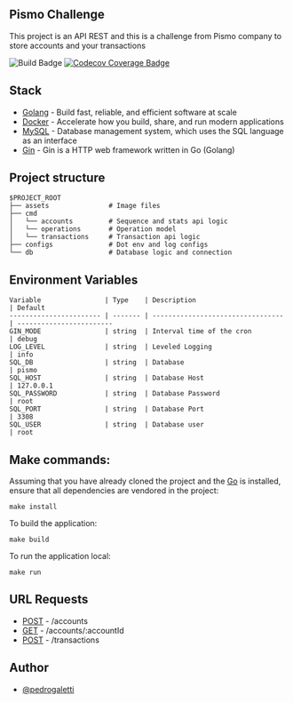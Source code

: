 ## Pismo Challenge

This project is an API REST and this is a challenge from Pismo company to store accounts and your transactions

![Build Badge](https://img.shields.io/github/workflow/status/PedroGaletti/pismo-challenge/pismo)
[![Codecov Coverage Badge](https://img.shields.io/codecov/c/gh/PedroGaletti/pismo-challenge)](https://img.shields.io/codecov/c/gh/PedroGaletti/pismo-challenge)

## Stack

- [Golang](https://go.dev) - Build fast, reliable, and efficient software at scale
- [Docker](https://www.docker.com) - Accelerate how you build, share, and run modern applications
- [MySQL](https://www.mysql.com) - Database management system, which uses the SQL language as an interface
- [Gin](https://github.com/gin-gonic/gin) - Gin is a HTTP web framework written in Go (Golang)

## Project structure

```
$PROJECT_ROOT
├── assets               # Image files
├── cmd
│   └── accounts         # Sequence and stats api logic
│   └── operations       # Operation model
│   └── transactions     # Transaction api logic
├── configs              # Dot env and log configs
└── db                   # Database logic and connection 
```

## Environment Variables

```
Variable                | Type    | Description                       | Default
----------------------- | ------- | --------------------------------- | ------------------------
GIN_MODE                | string  | Interval time of the cron         | debug
LOG_LEVEL               | string  | Leveled Logging                   | info
SQL_DB                  | string  | Database                          | pismo
SQL_HOST                | string  | Database Host                     | 127.0.0.1
SQL_PASSWORD            | string  | Database Password                 | root
SQL_PORT                | string  | Database Port                     | 3308
SQL_USER                | string  | Database user                     | root
```


## Make commands:

Assuming that you have already cloned the project and the [Go](https://golang.org/doc/install) is installed, ensure that all dependencies are vendored in the project:

```
make install
```

To build the application:

```
make build
```

To run the application local:

```
make run
```

## URL Requests

- [POST](http://localhost:8080/accounts) - /accounts
- [GET](http://localhost:8080/accounts/:accountId) - /accounts/:accountId
- [POST](http://localhost:8080/transactions) - /transactions

## Author

- [@pedrogaletti](https://www.github.com/PedroGaletti)